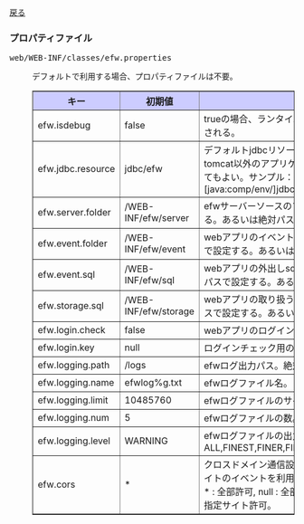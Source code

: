<a href="../file_list.md">戻る</a>
<H3><A NAME="efw.properties">プロパティファイル</A></H3>
<pre>
web/WEB-INF/classes/efw.properties
</pre>
<DL>
<DD>
デフォルトで利用する場合、プロパティファイルは不要。
<table BORDER="1"  CELLPADDING="3" CELLSPACING="0" SUMMARY="">
<tr BGCOLOR="#CCCCFF" CLASS="TableHeadingColor">
	<th style="width:200px">キー</th>
	<th style="width:200px">初期値</th>
	<th style="width:650px">説明</th>
</tr>
<tr>
	<td>efw.isdebug</td>
	<td>false</td>
	<td>trueの場合、ランタイム時プログラムの編集はメモリにリロードされる。</td>
</tr>
<tr>
	<td>efw.jdbc.resource</td>
	<td>jdbc/efw</td>
	<td>デフォルトjdbcリソース名。server.xmlに定義する必要。もし、tomcat以外のアプリケーションサーバの場合、直接jndi名を書いてもよい。サンプル：　　java:xxx/yyy/zzz　　or　　[java:comp/env/]jdbc/efw</td>
</tr>
<tr>
	<td>efw.server.folder</td>
	<td>/WEB-INF/efw/server</td>
	<td>efwサーバーソースのフォルダ。webアプリの相対パスで設定する。あるいは絶対パスで設定する。</td>
</tr>
<tr>
	<td>efw.event.folder</td>
	<td>/WEB-INF/efw/event</td>
	<td>webアプリのイベントソースのフォルダ。webアプリの相対パスで設定する。あるいは絶対パスで設定する。</td>
</tr>
<tr>
	<td>efw.event.sql</td>
	<td>/WEB-INF/efw/sql</td>
	<td>webアプリの外出しsqlファイルのフォルダ。webアプリの相対パスで設定する。あるいは絶対パスで設定する。</td>
</tr>
<tr>
	<td>efw.storage.sql</td>
	<td>/WEB-INF/efw/storage</td>
	<td>webアプリの取り扱うファイルのフォルダ。webアプリの相対パスで設定する。あるいは絶対パスで設定する。</td>
</tr>
<tr>
	<td>efw.login.check</td>
	<td>false</td>
	<td>webアプリのログインチェック要否フラグ。</td>
</tr>
<tr>
	<td>efw.login.key</td>
	<td>null</td>
	<td>ログインチェック用のセッションキー。</td>
</tr>
<tr>
	<td>efw.logging.path</td>
	<td>/logs</td>
	<td>efwログ出力パス。絶対パス。</td>
</tr>
<tr>
	<td>efw.logging.name</td>
	<td>efwlog%g.txt</td>
	<td>efwログファイル名。</td>
</tr>
<tr>
	<td>efw.logging.limit</td>
	<td>10485760</td>
	<td>efwログファイルのサイズ制限。</td>
</tr>
<tr>
	<td>efw.logging.num</td>
	<td>5</td>
	<td>efwログファイルの数。</td>
</tr>
<tr>
	<td>efw.logging.level</td>
	<td>WARNING</td>
	<td>efwログファイルの出力レベル。ALL,FINEST,FINER,FINE,CONFIG,INFO,WARNING,SEVERE,OFF</td>
</tr>
<tr>
	<td>efw.cors</td>
	<td>*</td>
	<td>クロスドメイン通信設定、他のサーバーのウェブページから本サイトのイベントを利用する可否を管理する。<br>
	* : 全部許可, null : 全部拒否, http://0.0.0.0:8080,http://9.9.9.9 : 指定サイト許可。</td>
</tr>
</table>
</DL></DD>
